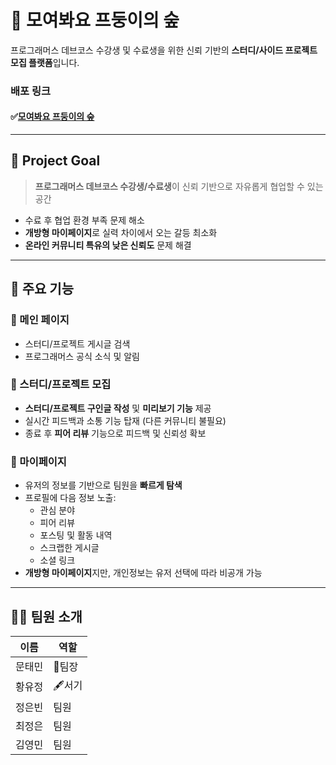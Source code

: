 # 🌳 모여봐요 프둥이의 숲

프로그래머스 데브코스 수강생 및 수료생을 위한 신뢰 기반의 **스터디/사이드 프로젝트 모집 플랫폼**입니다.
### 배포 링크
#### ✅[모여봐요 프둥이의 숲](https://gatherinpdoongiforest.vercel.app/)
---

## 🎯 Project Goal

> **프로그래머스 데브코스 수강생/수료생**이 신뢰 기반으로 자유롭게 협업할 수 있는 공간

- 수료 후 협업 환경 부족 문제 해소
- **개방형 마이페이지**로 실력 차이에서 오는 갈등 최소화
- **온라인 커뮤니티 특유의 낮은 신뢰도** 문제 해결

---

## 🔧 주요 기능

### 🏡 메인 페이지
- 스터디/프로젝트 게시글 검색
- 프로그래머스 공식 소식 및 알림

### 🤝 스터디/프로젝트 모집
- **스터디/프로젝트 구인글 작성** 및 **미리보기 기능** 제공
- 실시간 피드백과 소통 기능 탑재 (다른 커뮤니티 불필요)
- 종료 후 **피어 리뷰** 기능으로 피드백 및 신뢰성 확보

### 🙋 마이페이지
- 유저의 정보를 기반으로 팀원을 **빠르게 탐색**
- 프로필에 다음 정보 노출:
  - 관심 분야
  - 피어 리뷰
  - 포스팅 및 활동 내역
  - 스크랩한 게시글
  - 소셜 링크
- **개방형 마이페이지**지만, 개인정보는 유저 선택에 따라 비공개 가능
---
## 👨‍💻 팀원 소개
| 이름 | 역할 |
|------|------|
| 문태민| 👑팀장 | 
| 황유정 | 🖋️서기 |
| 정은빈 | 팀원 |
| 최정은 | 팀원 |
| 김영민 | 팀원 |
